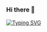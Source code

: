 ### Hi there 👋

<div>
  
[![Typing SVG](https://readme-typing-svg.demolab.com?font=&weight=700&duration=2000&pause=1000&color=E4E900&background=19DBFF00&center=true&multiline=true&random=false&width=435&height=100&lines=Ol%C3%A1+%F0%9F%91%8B%F0%9F%8F%BB%2C+me+chamo+Gabriel+sou+Dev+;Crio+automa%C3%A7%C3%B5es+com+Python+%F0%9F%91%A8%F0%9F%8F%BB%E2%80%8D%F0%9F%92%BB;Front+End+com+VueJS+%F0%9F%96%A5%EF%B8%8F;%3C%3F+BackEnd+PHP%2C+FrameWork+Laravel+%3F%3E)](https://git.io/typing-svg)

</div>

